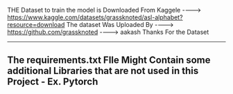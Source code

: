 THE Dataset to train the model is Downloaded From Kaggele ----> https://www.kaggle.com/datasets/grassknoted/asl-alphabet?resource=download
The dataset Was Uploaded By ----> https://github.com/grassknoted  ----> aakash
Thanks For the Dataset

----------------------------------------------------------------------------------------------------------
The requirements.txt FIle Might Contain some additional Libraries that are not used in this Project - Ex. Pytorch
----------------------------------------------------------------------------------------------------------
